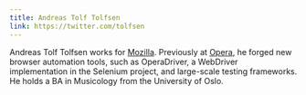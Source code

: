 ```yaml
---
title: Andreas Tolf Tolfsen
link: https://twitter.com/tolfsen
---
```


Andreas Tolf Tolfsen works for [Mozilla](http://www.mozilla.org). Previously at [Opera](http://www.opera.com), he forged new browser automation tools, such as OperaDriver, a WebDriver implementation in the Selenium project, and large-scale testing frameworks. He holds a BA in Musicology from the University of Oslo.